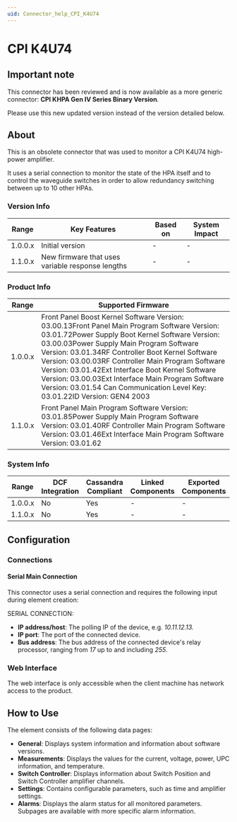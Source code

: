 ```yaml
---
uid: Connector_help_CPI_K4U74
---
```


# CPI K4U74

## Important note

This connector has been reviewed and is now available as a more generic connector: **CPI KHPA Gen IV Series Binary Version**.

Please use this new updated version instead of the version detailed below.

## About

This is an obsolete connector that was used to monitor a CPI K4U74 high-power amplifier.

It uses a serial connection to monitor the state of the HPA itself and to control the waveguide switches in order to allow redundancy switching between up to 10 other HPAs.

### Version Info

| **Range** | **Key Features**                                 | **Based on** | **System Impact** |
|-----------|--------------------------------------------------|--------------|-------------------|
| 1.0.0.x   | Initial version                                  | \-           | \-                |
| 1.1.0.x   | New firmware that uses variable response lengths | \-           | \-                |

### Product Info

| **Range** | **Supported Firmware**                                                                                                                                                                                                                                                                                                                                                                                                                                                                     |
|-----------|--------------------------------------------------------------------------------------------------------------------------------------------------------------------------------------------------------------------------------------------------------------------------------------------------------------------------------------------------------------------------------------------------------------------------------------------------------------------------------------------|
| 1.0.0.x   | Front Panel Boost Kernel Software Version: 03.00.13Front Panel Main Program Software Version: 03.01.72Power Supply Boot Kernel Software Version: 03.00.03Power Supply Main Program Software Version: 03.01.34RF Controller Boot Kernel Software Version: 03.00.03RF Controller Main Program Software Version: 03.01.42Ext Interface Boot Kernel Software Version: 03.00.03Ext Interface Main Program Software Version: 03.01.54 Can Communication Level Key: 03.01.22ID Version: GEN4 2003 |
| 1.1.0.x   | Front Panel Main Program Software Version: 03.01.85Power Supply Main Program Software Version: 03.01.40RF Controller Main Program Software Version: 03.01.46Ext Interface Main Program Software Version: 03.01.62                                                                                                                                                                                                                                                                          |

### System Info

| **Range** | **DCF Integration** | **Cassandra Compliant** | **Linked Components** | **Exported Components** |
|-----------|---------------------|-------------------------|-----------------------|-------------------------|
| 1.0.0.x   | No                  | Yes                     | \-                    | \-                      |
| 1.1.0.x   | No                  | Yes                     | \-                    | \-                      |

## Configuration

### Connections

#### Serial Main Connection

This connector uses a serial connection and requires the following input during element creation:

SERIAL CONNECTION:

- **IP address/host**: The polling IP of the device, e.g. *10.11.12.13.*
- **IP port**: The port of the connected device.
- **Bus address**: The bus address of the connected device's relay processor, ranging from *17* up to and including *255*.

### Web Interface

The web interface is only accessible when the client machine has network access to the product.

## How to Use

The element consists of the following data pages:

- **General**: Displays system information and information about software versions.
- **Measurements**: Displays the values for the current, voltage, power, UPC information, and temperature.
- **Switch Controller**: Displays information about Switch Position and Switch Controller amplifier channels.
- **Settings**: Contains configurable parameters, such as time and amplifier settings.
- **Alarms**: Displays the alarm status for all monitored parameters. Subpages are available with more specific alarm information.
